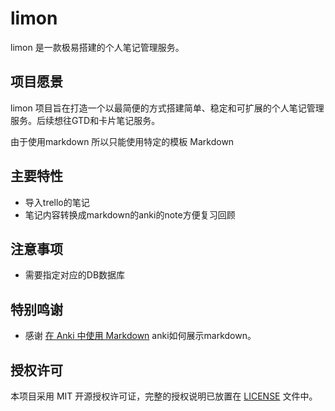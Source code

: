 # limon

limon 是一款极易搭建的个人笔记管理服务。


## 项目愿景

limon 项目旨在打造一个以最简便的方式搭建简单、稳定和可扩展的个人笔记管理服务。后续想往GTD和卡片笔记服务。

由于使用markdown 所以只能使用特定的模板 Markdown

## 主要特性

- 导入trello的笔记
- 笔记内容转换成markdown的anki的note方便复习回顾





## 注意事项
- 需要指定对应的DB数据库


## 特别鸣谢

- 感谢 [在 Anki 中使用 Markdown](https://zhuanlan.zhihu.com/p/137570649) anki如何展示markdown。



## 授权许可

本项目采用 MIT 开源授权许可证，完整的授权说明已放置在 [LICENSE](https://github.com/aircjm/limon/blob/master/LICENSE) 文件中。